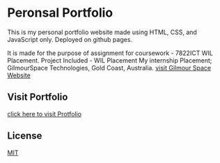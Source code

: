 # Peronsal Portfolio
This is my personal portfolio website made using HTML, CSS, and JavaScript only. Deployed on github pages.

It is made for the purpose of assignment for coursework - 7822ICT WIL Placement.
Project Included - WIL Placement
My internship Placement; GilmourSpace Technologies, Gold Coast, Australia. [visit Gilmour Space Website](https://www.gspacetech.com/)

## Visit Portfolio
[click here to visit Protfolio](https://aanujkhurana.github.io/index.html)


## License

[MIT](https://choosealicense.com/licenses/mit/)
